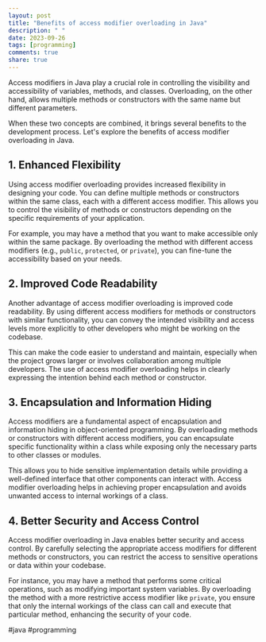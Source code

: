 ```yaml
---
layout: post
title: "Benefits of access modifier overloading in Java"
description: " "
date: 2023-09-26
tags: [programming]
comments: true
share: true
---
```


Access modifiers in Java play a crucial role in controlling the visibility and accessibility of variables, methods, and classes. Overloading, on the other hand, allows multiple methods or constructors with the same name but different parameters.

When these two concepts are combined, it brings several benefits to the development process. Let's explore the benefits of access modifier overloading in Java.

## 1. Enhanced Flexibility

Using access modifier overloading provides increased flexibility in designing your code. You can define multiple methods or constructors within the same class, each with a different access modifier. This allows you to control the visibility of methods or constructors depending on the specific requirements of your application.

For example, you may have a method that you want to make accessible only within the same package. By overloading the method with different access modifiers (e.g., `public`, `protected`, or `private`), you can fine-tune the accessibility based on your needs.

## 2. Improved Code Readability

Another advantage of access modifier overloading is improved code readability. By using different access modifiers for methods or constructors with similar functionality, you can convey the intended visibility and access levels more explicitly to other developers who might be working on the codebase.

This can make the code easier to understand and maintain, especially when the project grows larger or involves collaboration among multiple developers. The use of access modifier overloading helps in clearly expressing the intention behind each method or constructor.

## 3. Encapsulation and Information Hiding

Access modifiers are a fundamental aspect of encapsulation and information hiding in object-oriented programming. By overloading methods or constructors with different access modifiers, you can encapsulate specific functionality within a class while exposing only the necessary parts to other classes or modules.

This allows you to hide sensitive implementation details while providing a well-defined interface that other components can interact with. Access modifier overloading helps in achieving proper encapsulation and avoids unwanted access to internal workings of a class.

## 4. Better Security and Access Control

Access modifier overloading in Java enables better security and access control. By carefully selecting the appropriate access modifiers for different methods or constructors, you can restrict the access to sensitive operations or data within your codebase.

For instance, you may have a method that performs some critical operations, such as modifying important system variables. By overloading the method with a more restrictive access modifier like `private`, you ensure that only the internal workings of the class can call and execute that particular method, enhancing the security of your code.

#java #programming